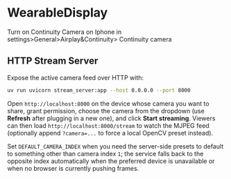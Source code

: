 # WearableDisplay

Turn on Continuity Camera on Iphone in settings>General>Airplay&Continuity> Continuity camera

## HTTP Stream Server

Expose the active camera feed over HTTP with:

```bash
uv run uvicorn stream_server:app --host 0.0.0.0 --port 8000
```

Open `http://localhost:8000` on the device whose camera you want to share,
grant permission, choose the camera from the dropdown (use **Refresh** after
plugging in a new one), and click **Start streaming**. Viewers can then load
`http://localhost:8000/stream` to watch the MJPEG feed (optionally append
`?camera=...` to force a local OpenCV preset instead).

Set `DEFAULT_CAMERA_INDEX` when you need the server-side presets to default to
something other than camera index `1`; the service falls back to the opposite
index automatically when the preferred device is unavailable or when no browser
is currently pushing frames.
